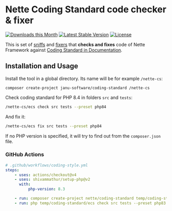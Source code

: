 # Nette Coding Standard code checker & fixer

[![Downloads this Month](https://img.shields.io/packagist/dm/janu-software/coding-standard.svg)](https://packagist.org/packages/janu-software/coding-standard)
[![Latest Stable Version](https://img.shields.io/packagist/v/janu-software/coding-standard.svg)](https://github.com/janu-software/coding-standard/releases)
[![License](https://img.shields.io/badge/license-MIT-blue.svg)](/LICENSE)


This is set of [sniffs](https://github.com/squizlabs/PHP_CodeSniffer) and [fixers](https://github.com/FriendsOfPHP/PHP-CS-Fixer) that **checks and fixes** code of Nette Framework against [Coding Standard in Documentation](https://doc.nette.org/en/contributing/coding-standard).


## Installation and Usage

Install the tool in a global directory. Its name will be for example `/nette-cs`:

```
composer create-project janu-software/coding-standard /nette-cs
```

Check coding standard for PHP 8.4 in folders `src` and `tests`:

```bash
/nette-cs/ecs check src tests --preset php84
```

And fix it:

```bash
/nette-cs/ecs fix src tests --preset php84
```

If no PHP version is specified, it will try to find out from the `composer.json` file.


### GitHub Actions

```yaml
# .github/workflows/coding-style.yml
steps:
    - uses: actions/checkout@v4
    - uses: shivammathur/setup-php@v2
      with:
          php-version: 8.3

    - run: composer create-project nette/coding-standard temp/coding-standard
    - run: php temp/coding-standard/ecs check src tests --preset php83

```
